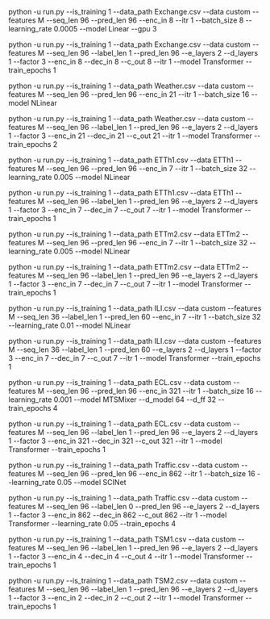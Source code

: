 <!-- Exchange -->

python -u run.py --is_training 1 --data_path Exchange.csv --data custom --features M --seq_len 96 --pred_len 96 --enc_in 8 --itr 1 --batch_size 8 --learning_rate 0.0005 --model Linear --gpu 3

python -u run.py --is_training 1 --data_path Exchange.csv --data custom --features M --seq_len 96 --label_len 1 --pred_len 96 --e_layers 2 --d_layers 1 --factor 3 --enc_in 8 --dec_in 8 --c_out 8 --itr 1 --model Transformer --train_epochs 1

<!-- Weather -->

python -u run.py --is_training 1 --data_path Weather.csv --data custom --features M --seq_len 96 --pred_len 96 --enc_in 21 --itr 1 --batch_size 16 --model NLinear

python -u run.py --is_training 1 --data_path Weather.csv --data custom --features M --seq_len 96 --label_len 1 --pred_len 96 --e_layers 2 --d_layers 1 --factor 3 --enc_in 21 --dec_in 21 --c_out 21 --itr 1 --model Transformer --train_epochs 2

<!-- ETTh1 -->

python -u run.py --is_training 1 --data_path ETTh1.csv --data ETTh1 --features M --seq_len 96 --pred_len 96 --enc_in 7 --itr 1 --batch_size 32 --learning_rate 0.005 --model NLinear

python -u run.py --is_training 1 --data_path ETTh1.csv --data ETTh1 --features M --seq_len 96 --label_len 1 --pred_len 96 --e_layers 2 --d_layers 1 --factor 3 --enc_in 7 --dec_in 7 --c_out 7 --itr 1 --model Transformer --train_epochs 1

<!-- ETTm2 -->

python -u run.py --is_training 1 --data_path ETTm2.csv --data ETTm2 --features M --seq_len 96 --pred_len 96 --enc_in 7 --itr 1 --batch_size 32 --learning_rate 0.005 --model NLinear

python -u run.py --is_training 1 --data_path ETTm2.csv --data ETTm2 --features M --seq_len 96 --label_len 1 --pred_len 96 --e_layers 2 --d_layers 1 --factor 3 --enc_in 7 --dec_in 7 --c_out 7 --itr 1 --model Transformer --train_epochs 1

<!-- ILI -->

python -u run.py --is_training 1 --data_path ILI.csv --data custom --features M --seq_len 36 --label_len 1 --pred_len 60 --enc_in 7 --itr 1 --batch_size 32 --learning_rate 0.01 --model NLinear

python -u run.py --is_training 1 --data_path ILI.csv --data custom --features M --seq_len 36 --label_len 1 --pred_len 60 --e_layers 2 --d_layers 1 --factor 3 --enc_in 7 --dec_in 7 --c_out 7 --itr 1 --model Transformer --train_epochs 1

<!-- ECL -->

python -u run.py --is_training 1 --data_path ECL.csv --data custom --features M --seq_len 96 --pred_len 96 --enc_in 321 --itr 1 --batch_size 16 --learning_rate 0.001 --model MTSMixer --d_model 64 --d_ff 32 --train_epochs 4

python -u run.py --is_training 1 --data_path ECL.csv --data custom --features M --seq_len 96 --label_len 1 --pred_len 96 --e_layers 2 --d_layers 1 --factor 3 --enc_in 321 --dec_in 321 --c_out 321 --itr 1 --model Transformer --train_epochs 1

<!-- Traffic -->

python -u run.py --is_training 1 --data_path Traffic.csv --data custom --features M --seq_len 96 --pred_len 96 --enc_in 862 --itr 1 --batch_size 16 --learning_rate 0.05 --model SCINet

python -u run.py --is_training 1 --data_path Traffic.csv --data custom --features M --seq_len 96 --label_len 0 --pred_len 96 --e_layers 2 --d_layers 1 --factor 3 --enc_in 862 --dec_in 862 --c_out 862 --itr 1 --model Transformer --learning_rate 0.05 --train_epochs 4

<!-- TSM -->

python -u run.py --is_training 1 --data_path TSM1.csv --data custom --features M --seq_len 96 --label_len 1 --pred_len 96 --e_layers 2 --d_layers 1 --factor 3 --enc_in 4 --dec_in 4 --c_out 4 --itr 1 --model Transformer --train_epochs 1

python -u run.py --is_training 1 --data_path TSM2.csv --data custom --features M --seq_len 96 --label_len 1 --pred_len 96 --e_layers 2 --d_layers 1 --factor 3 --enc_in 2 --dec_in 2 --c_out 2 --itr 1 --model Transformer --train_epochs 1